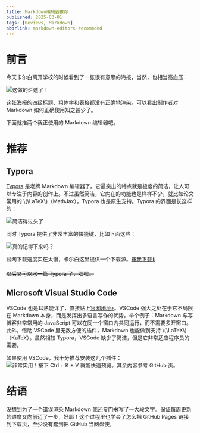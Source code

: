 ```yaml
---
title: Markdown编辑器推荐
published: 2025-03-01
tags: [Reviews, Markdown]
abbrlink: markdown-editors-recommend
---
```


# 前言

今天卡尔白离开学校的时候看到了一张很有意思的海报，当然，也相当高血压：

![这做的烂透了！](/images/MarkdownEditorsRecommend/BadPoster.jpg)

这张海报的四级标题、粗体字和表格都没有正确地渲染。可以看出制作者对 Markdown 如何正确使用知之甚少了。

下面就推两个我正使用的 Markdown 编辑器吧。

# 推荐

## Typora

[Typora](https://typoraio.cn/) 是老牌 Markdown 编辑器了。它最突出的特点就是极度的简洁，让人可以专注于内容的创作上。不过虽然简洁，它内在的功能也是样样不少，就比如论文常用的 \\(\LaTeX\\)（MathJax），Typora 也是原生支持。Typora 的界面是长这样的：

![简洁得过头了](/images/MarkdownEditorsRecommend/TyporaUI.png)

同时 Typora 提供了非常丰富的快捷键，比如下面这些：

![真的记得下来吗？](/images/MarkdownEditorsRecommend/TyporaEdits.png)

官网下载速度实在太慢，卡尔白这里提供一个下载源。[按我下载⬇️](https://karlbaey101.github.io/special/Download-Typora)

~~以后又可以水一篇 Typora 了，嘿嘿。~~

## Microsoft Visual Studio Code

VSCode 也是耳熟能详了，直接贴上[官网地址⤴️](https://code.visualstudio.com/)。VSCode 强大之处在于它不局限在 Markdown 本身，而是发挥出多语言写作的优势。举个例子：Markdown 与写博客非常常用的 JavaScript 可以在同一个窗口内共同运行，而不需要多开窗口。此外，借助 VSCode 里无数方便的插件，Markdown 也能做到支持 \\(\LaTeX\\)（KaTeX）。虽然相较 Typora，VSCode 缺少了简洁，但是它非常适应程序员的需要。

如果使用 VSCode，我十分推荐安装这几个插件：
![非常实用！按下 Ctrl + K + V 就能快速预览。其余内容参考 GitHub 页。](/images/MarkdownEditorsRecommend/VSCodePlugins.png)

# 结语

没想到为了一个错误渲染 Markdown 我还专门~~水~~写了一大段文字。保证每周更新的进度又向前迈了一步，好耶！这个过程里也学会了怎么把 GitHub Pages 链接到下载页，至少没有蠢到把 GitHub 当网盘使。